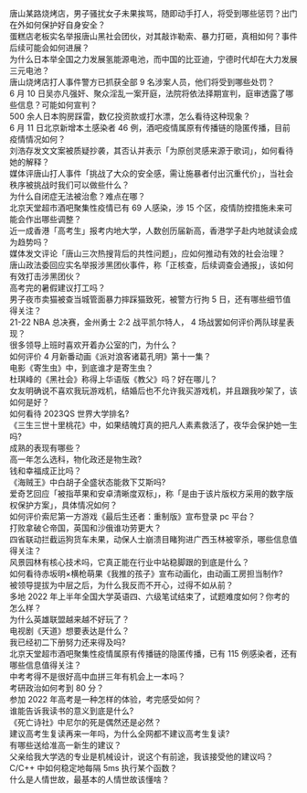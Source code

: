 唐山某路烧烤店，男子骚扰女子未果挨骂，随即动手打人，将受到哪些惩罚？出门在外如何保护好自身安全？  
蛋糕店老板实名举报唐山黑社会团伙，对其敲诈勒索、暴力打砸，真相如何？事件后续可能会如何进展？  
为什么日本举全国之力发展氢能源电池，而中国的比亚迪，宁德时代却在大力发展三元电池？  
唐山烧烤店打人事件警方已抓获全部 9 名涉案人员，他们将受到哪些处罚？  
6 月 10 日吴亦凡强奸、聚众淫乱一案开庭，法院将依法择期宣判，庭审透露了哪些信息？可能如何宣判？  
500 余人日本购房踩雷，数亿投资款或打水漂，怎么看待这种现象？  
6 月 11 日北京新增本土感染者 46 例，酒吧疫情属原有传播链的隐匿传播，目前疫情情况如何？  
刘浩存发文文案被质疑抄袭，其否认并表示「为原创灵感来源于歌词」，如何看待她的解释？  
媒体评唐山打人事件「挑战了大众的安全感，需让施暴者付出沉重代价」，当社会秩序被挑战时我们可以做些什么？  
为什么自闭症无法被治愈？难点在哪？  
北京天堂超市酒吧聚集性疫情已有 69 人感染，涉 15 个区，疫情防控措施未来可能会作出哪些调整？  
近一成香港「高考生」报考内地大学，人数创历届新高，香港学子赴内地就读会成为趋势吗？  
媒体发文评论「唐山三次热搜背后的共性问题」，应如何推动有效的社会治理？  
唐山政法委回应实名举报涉黑团伙事件，称「正核查，后续调查会通报」，该如何有效打击涉黑团伙？  
高考完的暑假建议打工吗？  
男子夜市卖猫被查当城管面暴力摔踩猫致死，被警方行拘 5 日，还有哪些细节值得关注？  
21-22 NBA 总决赛，金州勇士 2:2 战平凯尔特人， 4 场战罢如何评价两队球星表现？  
很多领导上班时喜欢开着办公室的门，为什么？  
如何评价 4 月新番动画《派对浪客诸葛孔明》第十一集？  
电影《寄生虫》中，到底谁才是寄生虫？  
杜琪峰的《黑社会》称得上华语版《教父》吗？好在哪儿？  
女友明确说不喜欢我玩游戏机，结婚后也不允许我买游戏机，并且跟我吵架了，该如何是好？  
如何看待 2023QS 世界大学排名?  
《三生三世十里桃花》中，如果结魄灯真的把凡人素素救活了，夜华会保护她一生吗?  
成熟的表现有哪些？  
高一年怎么选科，物化政还是物生政?  
钱和幸福成正比吗？  
《海贼王》中白胡子全盛状态能救下艾斯吗?  
爱奇艺回应「被指苹果和安卓清晰度双标」，称「是由于该片版权方采用的数字版权保护方案」，具体情况如何？  
如何评价索尼第一方游戏《最后生还者：重制版》宣布登录 pc 平台？  
打败拿破仑帝国，英国和沙俄谁功劳更大？  
四省联动拦截运狗货车未果，动保人士崩溃目睹狗进广西玉林被宰杀，哪些信息值得关注？  
风景园林有核心技术吗，它真正能在行业中站稳脚跟的到底是什么？  
如何看待赤坂明×横枪萌果《我推的孩子》宣布动画化，由动画工房担当制作?  
被领导提拔为中层之后，为什么我反而不开心，过得不如从前？  
多地 2022 年上半年全国大学英语四、六级笔试结束了，试题难度如何？你考的怎么样？  
为什么英雄联盟越来越不好玩了？  
电视剧《天道》想要表达是什么？  
我已经初二下册努力还来得及吗?  
北京天堂超市酒吧聚集性疫情属原有传播链的隐匿传播，已有 115 例感染者，还有哪些信息值得关注？  
中考考得不是很好高中血拼三年有机会上一本吗？  
考研政治如何考到 80 分？  
参加 2022 年高考是一种怎样的体验，考完感受如何？  
谁能告诉我读书的意义到底是什么?  
《死亡诗社》中尼尔的死是偶然还是必然？  
建议高考生复读再来一年吗，为什么全网都不建议高考生复读?  
有哪些送给准高一新生的建议？  
父亲给我大学选的专业是机械设计，说这个有前途，我该接受他的建议吗？  
C/C++ 中如何稳定地每隔 5ms 执行某个函数？  
什么是人情世故，最基本的人情世故该懂啥？  
